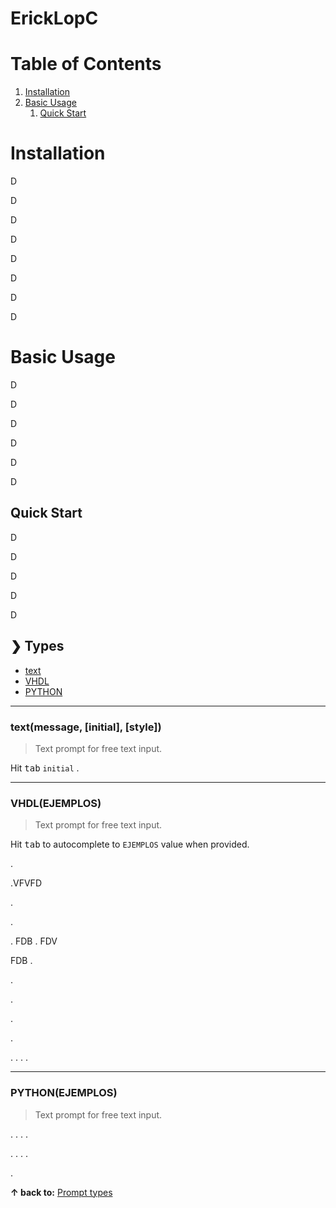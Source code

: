 # ErickLopC


# Table of Contents

1. [Installation](#installation)
2. [Basic Usage](#basic-usage)
    1. [Quick Start](#quick-start)
       
# Installation
D

D

D

D

D

D

D

D

#  Basic Usage

D

D

D

D

D

D

## Quick Start
D

D

D

D

D

## ❯ Types

* [text](#textmessage-initial-style)
* [VHDL](#EJEMPLOS)
* [PYTHON](#EJEMPLOS)
  
***

### text(message, [initial], [style])
> Text prompt for free text input.

Hit <kbd>tab</kbd>  `initial` .

***
### VHDL(EJEMPLOS)
>Text prompt for free text input.

Hit <kbd>tab</kbd> to autocomplete to `EJEMPLOS` value when provided.


.

.VFVFD 

.

.

.
FDB
.
FDV

FDB
.

.

.

.

.

.
.
.
.

***
### PYTHON(EJEMPLOS)
>Text prompt for free text input.

.
.
.
.

.
.
.
.

.

**↑ back to:** [Prompt types](#-types)
